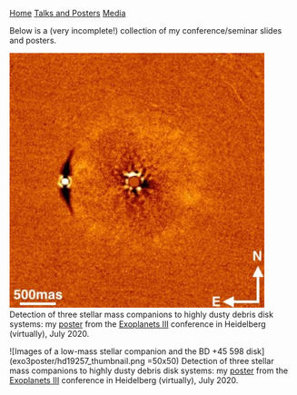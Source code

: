 [Home](https://ecmatthews.github.io/) [Talks and Posters](https://ecmatthews.github.io/slides) [Media](https://ecmatthews.github.io/media)


Below is a (very incomplete!) collection of my conference/seminar slides and posters.

![Images of a low-mass stellar companion and the BD +45 598 disk](exo3poster/hd19257_thumbnail.png) Detection of three stellar mass companions to highly dusty debris disk systems: my [poster](https://ecmatthews.github.io/exo3poster/exo3_poster.html) from the [Exoplanets III](https://hdconfsys.zah.uni-heidelberg.de/exoplanets3/index.php) conference in Heidelberg (virtually), July 2020.

![Images of a low-mass stellar companion and the BD +45 598 disk](exo3poster/hd19257_thumbnail.png =50x50) Detection of three stellar mass companions to highly dusty debris disk systems: my [poster](https://ecmatthews.github.io/exo3poster/exo3_poster.html) from the [Exoplanets III](https://hdconfsys.zah.uni-heidelberg.de/exoplanets3/index.php) conference in Heidelberg (virtually), July 2020.




